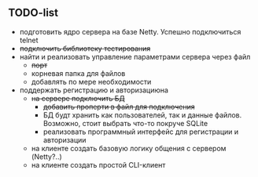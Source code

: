 TODO-list
-
* подготовить ядро сервера на базе Netty. Успешно подключиться telnet
* ~~подключить библиотеку тестирования~~
* найти и реализовать управление параметрами сервера через файл
  * ~~порт~~
  * корневая папка для файлов
  * добавлять по мере необходимости
* поддержать регистрацию и авторизациюна
  * ~~на сервере подключить БД~~
    * ~~добавить проперти в файл для подключения~~
    * БД будт хранить как пользователей, так и данные файлов. Возможно, стоит выбрать что-то покруче SQLite
    * реализовать программный интерфейс для регистрации и авторизации
  * на клиенте создать базовую логику общения с сервером (Netty?..)
  * на клиенте создать простой CLI-клиент